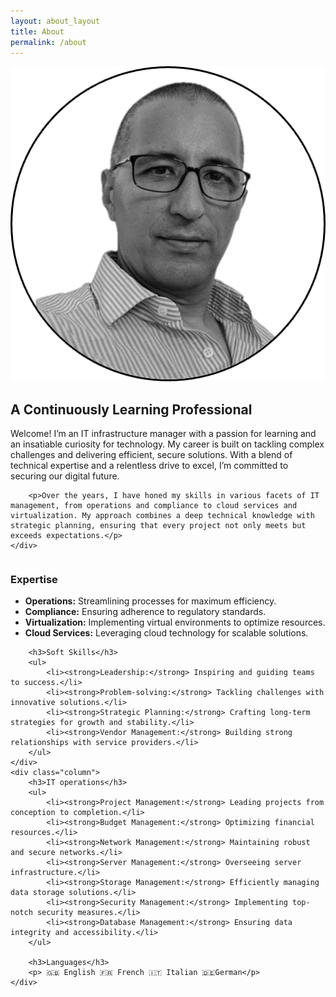 ```yaml
---
layout: about_layout
title: About
permalink: /about
---
```


<div class="about-container">
    <div class="profile-pic">
        <img src="/assets/images/portrait-round.png" alt="infrastructure manager IT security">
    </div>
    <div class="about-content">
        <h2>A Continuously Learning Professional</h2>
        <p>Welcome! I’m an IT infrastructure manager with a passion for learning and an insatiable curiosity for technology. My career is built on tackling complex challenges and delivering efficient, secure solutions. With a blend of technical expertise and a relentless drive to excel, I’m committed to securing our digital future.</p>

        <p>Over the years, I have honed my skills in various facets of IT management, from operations and compliance to cloud services and virtualization. My approach combines a deep technical knowledge with strategic planning, ensuring that every project not only meets but exceeds expectations.</p>
    </div>
</div>

<div class="resume-columns">
    <div class="column">
        <h3>Expertise</h3>
        <ul>
            <li><strong>Operations:</strong> Streamlining processes for maximum efficiency.</li>
            <li><strong>Compliance:</strong> Ensuring adherence to regulatory standards.</li>
            <li><strong>Virtualization:</strong> Implementing virtual environments to optimize resources.</li>
            <li><strong>Cloud Services:</strong> Leveraging cloud technology for scalable solutions.</li>
        </ul>

        <h3>Soft Skills</h3>
        <ul>
            <li><strong>Leadership:</strong> Inspiring and guiding teams to success.</li>
            <li><strong>Problem-solving:</strong> Tackling challenges with innovative solutions.</li>
            <li><strong>Strategic Planning:</strong> Crafting long-term strategies for growth and stability.</li>
            <li><strong>Vendor Management:</strong> Building strong relationships with service providers.</li>
        </ul>
    </div>
    <div class="column">
        <h3>IT operations</h3>
        <ul>
            <li><strong>Project Management:</strong> Leading projects from conception to completion.</li>
            <li><strong>Budget Management:</strong> Optimizing financial resources.</li>
            <li><strong>Network Management:</strong> Maintaining robust and secure networks.</li>
            <li><strong>Server Management:</strong> Overseeing server infrastructure.</li>
            <li><strong>Storage Management:</strong> Efficiently managing data storage solutions.</li>
            <li><strong>Security Management:</strong> Implementing top-notch security measures.</li>
            <li><strong>Database Management:</strong> Ensuring data integrity and accessibility.</li>
        </ul>

        <h3>Languages</h3>
        <p> 🇬🇧 English 🇫🇷 French 🇮🇹 Italian 🇩🇪German</p>
    </div>
</div>